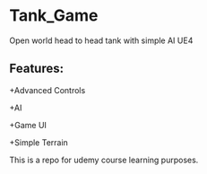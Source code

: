 # Tank_Game
Open world head to head tank with simple AI UE4

## Features:

+Advanced Controls

+AI

+Game UI

+Simple Terrain

This is a repo for udemy course learning purposes.
